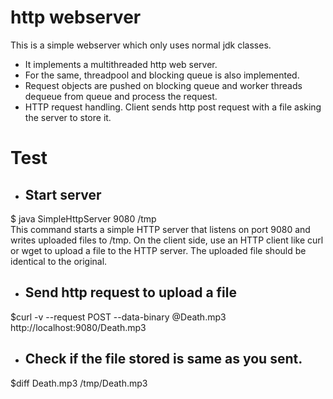 http webserver
==============
This is a simple webserver which only uses normal jdk classes.

- It implements a multithreaded http web server.  
- For the same, threadpool and blocking queue is also implemented.  
- Request objects are pushed on blocking queue and worker threads dequeue from queue and process the request.   
- HTTP request handling.
  Client sends http post request with a file asking the server to store it.

Test
=====

- ## Start server 
$ java SimpleHttpServer 9080 /tmp  
This command starts a simple HTTP server that listens on port 9080 and writes uploaded files to /tmp. On the client side, use an HTTP client like curl or wget to upload a file to the HTTP server. 
The uploaded file should be identical to the original.

- ## Send http request to upload a file  
$curl -v --request POST --data-binary @Death.mp3 http://localhost:9080/Death.mp3

- ## Check if the file stored is same as you sent.  
$diff Death.mp3 /tmp/Death.mp3

